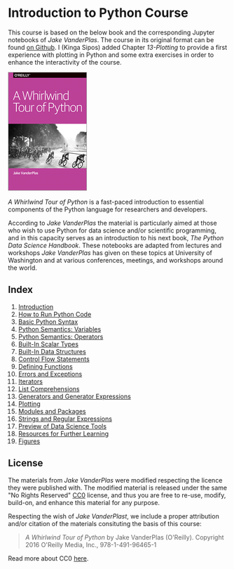 # Introduction to Python Course
 
This course is based on the below book and the corresponding Jupyter notebooks of *Jake VanderPlas*. The course in its original format can be found [on Github](https://github.com/jakevdp/WhirlwindTourOfPython). I (Kinga Sipos) added Chapter *13-Plotting* to provide a first experience with plotting in Python and some extra exercises in order to enhance the interactivity of the course.

<img src="Course/fig/cover-large.gif">

*A Whirlwind Tour of Python* is a fast-paced introduction to essential
components of the Python language for researchers and developers.

According to *Jake VanderPlas* the material is particularly aimed at those 
who wish to use Python for data 
science and/or scientific programming, and in this capacity serves as an
introduction to his next book, *The Python Data Science Handbook*.
These notebooks are adapted from lectures and workshops *Jake VanderPlas* has given on these
topics at University of Washington and at various conferences, meetings, and
workshops around the world.

## Index

1. [Introduction](Course/00-Introduction.ipynb)
2. [How to Run Python Code](Course/01-How-to-Run-Python-Code.ipynb)
3. [Basic Python Syntax](Course/02-Basic-Python-Syntax.ipynb)
4. [Python Semantics: Variables](Course/03-Semantics-Variables.ipynb)
5. [Python Semantics: Operators](Course/04-Semantics-Operators.ipynb)
6. [Built-In Scalar Types](Course/05-Built-in-Scalar-Types.ipynb)
7. [Built-In Data Structures](Course/06-Built-in-Data-Structures.ipynb)
8. [Control Flow Statements](Course/07-Control-Flow-Statements.ipynb)
9. [Defining Functions](Course/08-Defining-Functions.ipynb)
10. [Errors and Exceptions](Course/09-Errors-and-Exceptions.ipynb)
11. [Iterators](Course/10-Iterators.ipynb)
12. [List Comprehensions](Course/11-List-Comprehensions.ipynb)
13. [Generators and Generator Expressions](Course/12-Generators.ipynb)
14. [Plotting](Course/13-Plotting.ipynb)
15. [Modules and Packages](Course/14-Modules-and-Packages.ipynb)
16. [Strings and Regular Expressions](Course/15-Strings-and-Regular-Expressions.ipynb)
17. [Preview of Data Science Tools](Course/16-Preview-of-Data-Science-Tools.ipynb)
18. [Resources for Further Learning](Course/17-Further-Resources.ipynb)
19. [Figures](Course/18-Figures.ipynb)

## License

The materials from *Jake VanderPlas* were modified respecting the licence they were published with. The modified material is released under the same "No Rights Reserved" [CC0](LICENSE)
license, and thus you are free to re-use, modify, build-on, and enhance
this material for any purpose.

Respecting the wish of *Jake VanderPlast*, we include a proper attribution and/or citation of the materials consituting the basis of this course:

> *A Whirlwind Tour of Python* by Jake VanderPlas (O'Reilly). Copyright 2016 O'Reilly Media, Inc., 978-1-491-96465-1

Read more about CC0 [here](https://creativecommons.org/share-your-work/public-domain/cc0/).

